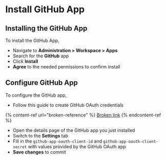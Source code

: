 # Install GitHub App

## Installing the GitHub App

To install the GitHub App,

* Navigate to **Administration > Workspace > Apps**
* Search for the **GitHub** app
* Click **Install**
* **Agree** to the needed permissions to confirm install

## Configure GitHub App

To configure the GitHub app,

* Follow this guide to create GitHub OAuth credentials

{% content-ref url="broken-reference" %}
[Broken link](broken-reference)
{% endcontent-ref %}

* Open the details page of the GitHub app you just installed
* Switch to the **Settings** tab
* Fill in the `github-app-oauth-client-id` and `github-app-oauth-client-secret` with values provided by the GitHub OAuth app
* **Save changes** to commit
